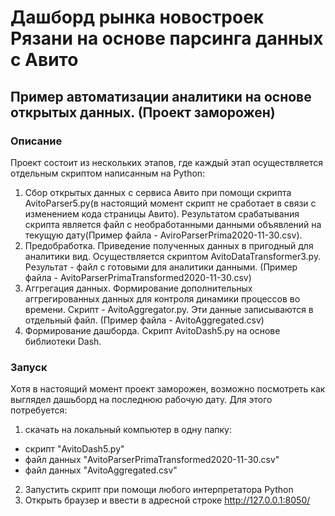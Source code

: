 # Дашборд рынка новостроек Рязани на основе парсинга данных с Авито
## Пример автоматизации аналитики на основе открытых данных. (Проект заморожен)
### Описание
Проект состоит из нескольких этапов, где каждый этап осуществляется отдельным скриптом написанным на Python:
1. Сбор открытых данных с сервиса Авито при помощи скрипта AvitoParser5.py(в настоящий момент скрипт не сработает в связи с изменением кода страницы Авито). Результатом срабатывания скрипта является файл с необработанными данными объявлений на текущую дату(Пример файла - AviroParserPrima2020-11-30.csv).
2. Предобработка. Приведение полученных данных в пригодный для аналитики вид. Осуществляется скриптом AvitoDataTransformer3.py. Результат - файл с готовыми для аналитики данными. (Пример файла - AvitoParserPrimaTransformed2020-11-30.csv)
3. Аггрегация данных. Формирование дополнительных аггрегированных данных для контроля динамики процессов во времени. Скрипт - AvitoAggregator.py. Эти данные записываются в отдельный файл. (Пример файла - AvitoAggregated.csv)
4. Формирование дашборда. Скрипт AvitoDash5.py на основе библиотеки Dash.

### Запуск
Хотя в настоящий момент проект заморожен, возможно посмотреть как выглядел дашьборд на последнюю рабочую дату. Для этого потребуется:
1. скачать на локальный компьютер в одну папку:
 - скрипт "AvitoDash5.py"
 - файл данных "AvitoParserPrimaTransformed2020-11-30.csv"
 - файл данных "AvitoAggregated.csv"
2. Запустить скрипт при помощи любого интерпретатора Python
3. Открыть браузер и ввести в адресной строке http://127.0.0.1:8050/

























